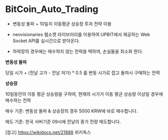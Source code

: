 # BitCoin_Auto_Trading



- 변동성 돌파 + 10일치 이동평균 상승장 투자 전략 이용


- neovisionaries 웹소켓 라이브러리를 이용하여 UPBIT에서 제공하는 Web Socket API를 실시간으로 받아온다.


- 하락장의 경우에는 매수하지 않는 전략을 택하여, 손실율을 최소화 한다.



**변동성 돌파**

  당일 시가 + (전날 고가 - 전날 저가) * 0.5 를 변동 시가로 잡고 돌파시 구매하는 전략

**상승장**

  10일동안의 이동 평균 상승량을 구하여, 현재의 시가가 이동 평균 상승량 이상일 경우에 매수하는 전략



매수 기준: 변동성 돌파 & 상승장의 경우 5000 KRW에 바로 매수합니다.

매도 기준: 한국 서버기준 09시에 전날의 종가 전량 매도합니다.



[참고] https://wikidocs.net/21888 위키독스
